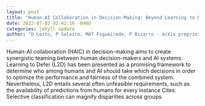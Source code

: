 ```yaml
--- 
layout: post 
title: "Human-AI Collaboration in Decision-Making: Beyond Learning to Defer" 
date: 2022-07-02 02:42:16 -0400 
categories: jekyll update 
author: "D Leito, P Saleiro, MAT Figueiredo, P Bizarro - arXiv preprint arXiv:2206.13202, 2022" 
--- 
```

Human-AI collaboration (HAIC) in decision-making aims to create synergistic teaming between human decision-makers and AI systems. Learning to Defer (L2D) has been presented as a promising framework to determine who among humans and AI should take which decisions in order to optimize the performance and fairness of the combined system. Nevertheless, L2D entails several often unfeasible requirements, such as the availability of predictions from humans for every instance Cites: Selective classification can magnify disparities across groups